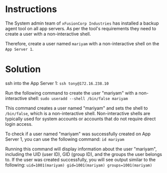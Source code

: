 # Instructions

The System admin team of `xFusionCorp Industries` has installed a backup agent tool on all app servers. As per the tool's requirements they need to create a user with a non-interactive shell.

Therefore, create a user named `mariyam` with a non-interactive shell on the `App Server 1`.

# Solution

ssh into the App Server 1: `ssh tony@172.16.238.10`

Run the following command to create the user "mariyam" with a non-interactive shell: `sudo useradd --shell /bin/false mariyam`

This command creates a user named "mariyam" and sets the shell to `/bin/false`, which is a non-interactive shell. Non-interactive shells are typically used for system accounts or accounts that do not require direct login access.

To check if a user named "mariyam" was successfully created on App Server 1, you can use the following command: `id mariyam`

Running this command will display information about the user "mariyam", including the UID (user ID), GID (group ID), and the groups the user belongs to. If the user was created successfully, you will see output similar to the following:  `uid=1001(mariyam) gid=1001(mariyam) groups=1001(mariyam)`
